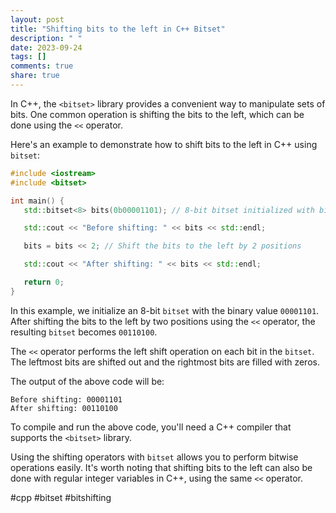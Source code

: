 ```yaml
---
layout: post
title: "Shifting bits to the left in C++ Bitset"
description: " "
date: 2023-09-24
tags: []
comments: true
share: true
---
```


In C++, the `<bitset>` library provides a convenient way to manipulate sets of bits. One common operation is shifting the bits to the left, which can be done using the `<<` operator.

Here's an example to demonstrate how to shift bits to the left in C++ using `bitset`:

```cpp
#include <iostream>
#include <bitset>

int main() {
   std::bitset<8> bits(0b00001101); // 8-bit bitset initialized with binary value 00001101

   std::cout << "Before shifting: " << bits << std::endl;

   bits = bits << 2; // Shift the bits to the left by 2 positions

   std::cout << "After shifting: " << bits << std::endl;

   return 0;
}
```

In this example, we initialize an 8-bit `bitset` with the binary value `00001101`. After shifting the bits to the left by two positions using the `<<` operator, the resulting `bitset` becomes `00110100`.

The `<<` operator performs the left shift operation on each bit in the `bitset`. The leftmost bits are shifted out and the rightmost bits are filled with zeros.

The output of the above code will be:

```
Before shifting: 00001101
After shifting: 00110100
```

To compile and run the above code, you'll need a C++ compiler that supports the `<bitset>` library.

Using the shifting operators with `bitset` allows you to perform bitwise operations easily. It's worth noting that shifting bits to the left can also be done with regular integer variables in C++, using the same `<<` operator.

#cpp #bitset #bitshifting